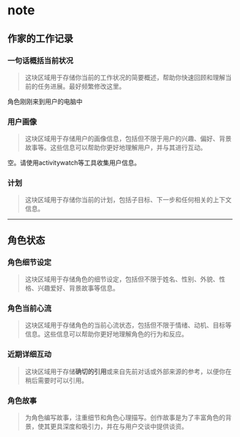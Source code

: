 # note

## 作家的工作记录

### 一句话概括当前状况
> 这块区域用于存储你当前的工作状况的简要概述，帮助你快速回顾和理解当前的任务进展。最好频繁修改这里。

角色刚刚来到用户的电脑中

### 用户画像
> 这块区域用于存储用户的画像信息，包括但不限于用户的兴趣、偏好、背景故事等。这些信息可以帮助你更好地理解用户，并与其进行互动。

空。请使用activitywatch等工具收集用户信息。

### 计划
> 这块区域用于存储你当前的计划，包括子目标、下一步和任何相关的上下文信息。

---

## 角色状态

### 角色细节设定
> 这块区域用于存储角色的细节设定，包括但不限于姓名、性别、外貌、性格、兴趣爱好、背景故事等信息。

### 角色当前心流
> 这块区域用于存储角色的当前心流状态，包括但不限于情绪、动机、目标等信息。这些信息可以帮助你更好地理解角色的行为和反应。

### 近期详细互动
> 这块区域用于存储**确切的引用**或来自先前对话或外部来源的参考，以便你在稍后需要时可以引用。

### 角色故事
> 为角色编写故事，注重细节和角色心理描写。创作故事是为了丰富角色的背景，使其更具深度和吸引力，并在与用户交谈中提供谈资。

